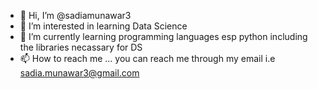 - 👋 Hi, I’m @sadiamunawar3
- 👀 I’m interested in learning Data Science
- 🌱 I’m currently learning programming languages esp python including the libraries necassary for DS 
- 📫 How to reach me ... you can reach me through my email i.e sadia.munawar3@gmail.com

<!---
sadiamunawar3/sadiamunawar3 is a ✨ special ✨ repository because its `README.md` (this file) appears on your GitHub profile.
You can click the Preview link to take a look at your changes.
--->
